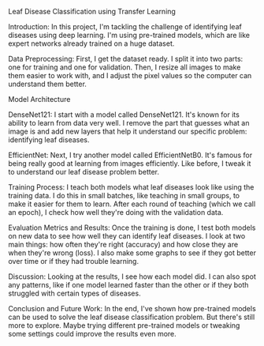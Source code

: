 Leaf Disease Classification using Transfer Learning

Introduction: In this project, I'm tackling the challenge of identifying leaf diseases using deep learning. I'm using pre-trained models, which are like expert networks already trained on a huge dataset.

Data Preprocessing: First, I get the dataset ready. I split it into two parts: one for training and one for validation. Then, I resize all images to make them easier to work with, and I adjust the pixel values so the computer can understand them better.

Model Architecture

DenseNet121: I start with a model called DenseNet121. It's known for its ability to learn from data very well. I remove the part that guesses what an image is and add new layers that help it understand our specific problem: identifying leaf diseases.

EfficientNet: Next, I try another model called EfficientNetB0. It's famous for being really good at learning from images efficiently. Like before, I tweak it to understand our leaf disease problem better.

Training Process: I teach both models what leaf diseases look like using the training data. I do this in small batches, like teaching in small groups, to make it easier for them to learn. After each round of teaching (which we call an epoch), I check how well they're doing with the validation data.

Evaluation Metrics and Results: Once the training is done, I test both models on new data to see how well they can identify leaf diseases. I look at two main things: how often they're right (accuracy) and how close they are when they're wrong (loss). I also make some graphs to see if they got better over time or if they had trouble learning.

Discussion: Looking at the results, I see how each model did. I can also spot any patterns, like if one model learned faster than the other or if they both struggled with certain types of diseases.

Conclusion and Future Work: In the end, I've shown how pre-trained models can be used to solve the leaf disease classification problem. But there's still more to explore. Maybe trying different pre-trained models or tweaking some settings could improve the results even more.
